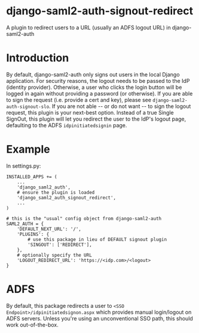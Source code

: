 # django-saml2-auth-signout-redirect
A plugin to redirect users to a URL (usually an ADFS logout URL) in django-saml2-auth

# Introduction

By default, django-saml2-auth only signs out users in the local Django application.  For security reasons,
the logout needs to be passed to the IdP (identity provider).  Otherwise, a user who clicks the login
button will be logged in again without providing a password (or otherwise).  If you are able to sign the request
(i.e. provide a cert and key), please see `django-saml2-auth-signout-slo`.  If you are not able -- or do not 
want -- to sign the logout request, this plugin is your next-best option.  Instead of a true Single SignOut,
this plugin will let you redirect the user to the IdP's logout page, defaulting to the ADFS `idpinitiatedsignin`
page.

# Example

In settings.py:

    INSTALLED_APPS += (
        ...
        'django_saml2_auth',
        # ensure the plugin is loaded
        'django_saml2_auth_signout_redirect',
        ...
    )
    
    # this is the "usual" config object from django-saml2-auth
    SAML2_AUTH = {
        'DEFAULT_NEXT_URL': '/',
        'PLUGINS': {
            # use this package in lieu of DEFAULT signout plugin 
            'SINGOUT': ['REDIRECT'],
        },
        # optionally specify the URL
        'LOGOUT_REDIRECT_URL': 'https://<idp.com>/<logout>
    }

# ADFS

By default, this package redirects a user to `<SSO Endpoint>/idpinitiatedsignon.aspx` which provides manual 
login/logout on ADFS servers.  Unless you're using an unconventional SSO path, this should work out-of-the-box.